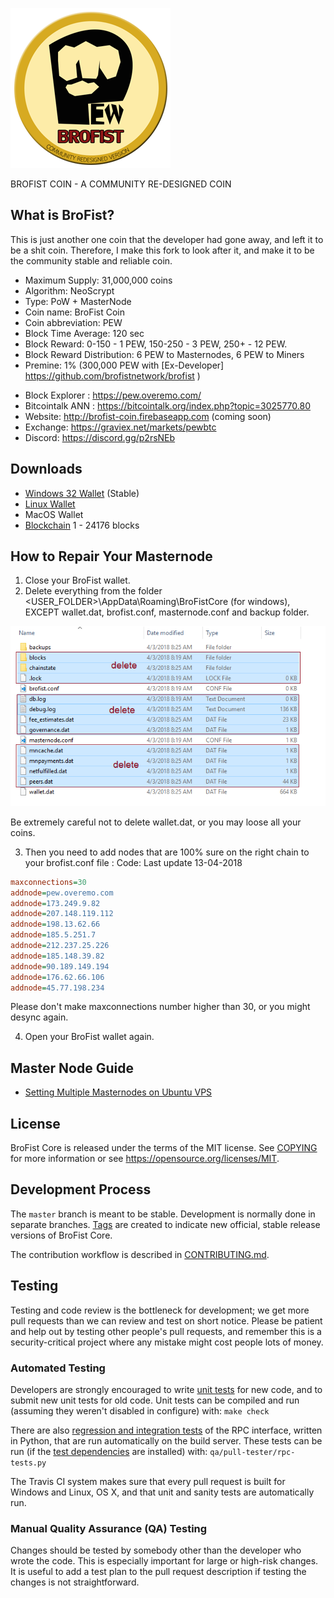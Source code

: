 ![Brofist Logo](/src/qt/res/icons/bitcoin.png)

BROFIST COIN - A COMMUNITY RE-DESIGNED COIN 

What is BroFist?
----------------

This is just another one coin that the developer had gone away, and left it to be a shit coin.
Therefore, I make this fork to look after it, and make it to be the community stable and reliable coin.

- Maximum Supply: 31,000,000 coins
- Algorithm: NeoScrypt
- Type: PoW + MasterNode
- Coin name: BroFist Coin
- Coin abbreviation: PEW
- Block Time Average: 120 sec
- Block Reward: 0-150 - 1 PEW, 150-250 - 3 PEW, 250+ - 12 PEW. 
- Block Reward Distribution: 6 PEW to Masternodes, 6 PEW to Miners
- Premine: 1% (300,000 PEW with [Ex-Developer] https://github.com/brofistnetwork/brofist )

* Block Explorer : https://pew.overemo.com/
* Bitcointalk ANN : https://bitcointalk.org/index.php?topic=3025770.80 
* Website: http://brofist-coin.firebaseapp.com  (coming soon)
* Exchange: https://graviex.net/markets/pewbtc
* Discord: https://discord.gg/p2rsNEb

Downloads
----------------
* [Windows 32 Wallet](https://github.com/modcrypto/brofist/releases/download/1.1/brofist32-qt.zip) (Stable)
* [Linux Wallet](https://github.com/modcrypto/brofist/releases/download/1.1/brofishd_ubuntu.1.1.tar.gz)
* MacOS Wallet
* [Blockchain](https://github.com/modcrypto/brofist/releases/download/1.0/brofist_blockchain_24176.zip) 1 - 24176 blocks

How to Repair Your Masternode
------------------------
1. Close your BroFist wallet.
2. Delete everything from the folder <USER_FOLDER>\AppData\Roaming\BroFistCore (for windows), 
   EXCEPT wallet.dat, brofist.conf, masternode.conf and backup folder.

![Sample Screen](/doc/brofist_doc/step1.png)

Be extremely careful not to delete wallet.dat, or you may loose all your coins.

3. Then you need to add nodes that are 100% sure on the right chain to your brofist.conf file :
Code: Last update 13-04-2018 
```ini
maxconnections=30
addnode=pew.overemo.com
addnode=173.249.9.82
addnode=207.148.119.112
addnode=198.13.62.66
addnode=185.5.251.7
addnode=212.237.25.226
addnode=185.148.39.82
addnode=90.189.149.194
addnode=176.62.66.106
addnode=45.77.198.234

```
Please don't make maxconnections number higher than 30, or you might desync again.

4. Open your BroFist wallet again.

Master Node Guide
----------------
* [Setting Multiple Masternodes on Ubuntu VPS](https://github.com/modcrypto/brofist/blob/master/doc/masternode_multi.md)


License
-------

BroFist Core is released under the terms of the MIT license. See [COPYING](COPYING) for more
information or see https://opensource.org/licenses/MIT.

Development Process
-------------------

The `master` branch is meant to be stable. Development is normally done in separate branches.
[Tags](https://github.com/brofistcoin/brofist/tags) are created to indicate new official,
stable release versions of BroFist Core.

The contribution workflow is described in [CONTRIBUTING.md](CONTRIBUTING.md).

Testing
-------

Testing and code review is the bottleneck for development; we get more pull
requests than we can review and test on short notice. Please be patient and help out by testing
other people's pull requests, and remember this is a security-critical project where any mistake might cost people
lots of money.

### Automated Testing

Developers are strongly encouraged to write [unit tests](/doc/unit-tests.md) for new code, and to
submit new unit tests for old code. Unit tests can be compiled and run
(assuming they weren't disabled in configure) with: `make check`

There are also [regression and integration tests](/qa) of the RPC interface, written
in Python, that are run automatically on the build server.
These tests can be run (if the [test dependencies](/qa) are installed) with: `qa/pull-tester/rpc-tests.py`

The Travis CI system makes sure that every pull request is built for Windows
and Linux, OS X, and that unit and sanity tests are automatically run.

### Manual Quality Assurance (QA) Testing

Changes should be tested by somebody other than the developer who wrote the
code. This is especially important for large or high-risk changes. It is useful
to add a test plan to the pull request description if testing the changes is
not straightforward.
